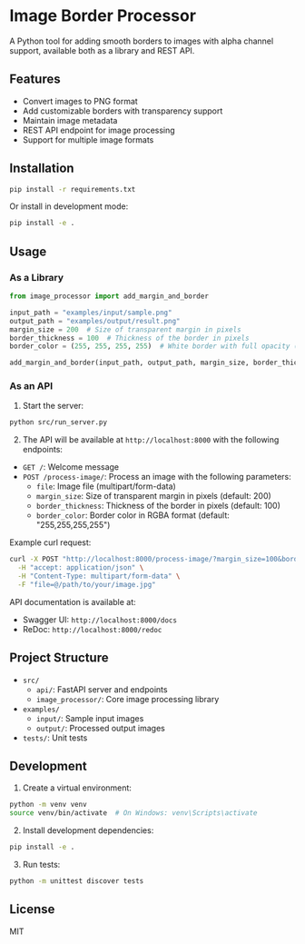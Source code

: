 # Image Border Processor

A Python tool for adding smooth borders to images with alpha channel support,
available both as a library and REST API.

## Features

- Convert images to PNG format
- Add customizable borders with transparency support
- Maintain image metadata
- REST API endpoint for image processing
- Support for multiple image formats

## Installation

```bash
pip install -r requirements.txt
```

Or install in development mode:

```bash
pip install -e .
```

## Usage

### As a Library

```python
from image_processor import add_margin_and_border

input_path = "examples/input/sample.png"
output_path = "examples/output/result.png"
margin_size = 200  # Size of transparent margin in pixels
border_thickness = 100  # Thickness of the border in pixels
border_color = (255, 255, 255, 255)  # White border with full opacity (RGBA)

add_margin_and_border(input_path, output_path, margin_size, border_thickness, border_color)
```

### As an API

1. Start the server:

```bash
python src/run_server.py
```

2. The API will be available at `http://localhost:8000` with the following
   endpoints:

- `GET /`: Welcome message
- `POST /process-image/`: Process an image with the following parameters:
  - `file`: Image file (multipart/form-data)
  - `margin_size`: Size of transparent margin in pixels (default: 200)
  - `border_thickness`: Thickness of the border in pixels (default: 100)
  - `border_color`: Border color in RGBA format (default: "255,255,255,255")

Example curl request:

```bash
curl -X POST "http://localhost:8000/process-image/?margin_size=100&border_thickness=50&border_color=255,0,0,255" \
  -H "accept: application/json" \
  -H "Content-Type: multipart/form-data" \
  -F "file=@/path/to/your/image.jpg"
```

API documentation is available at:

- Swagger UI: `http://localhost:8000/docs`
- ReDoc: `http://localhost:8000/redoc`

## Project Structure

- `src/`
  - `api/`: FastAPI server and endpoints
  - `image_processor/`: Core image processing library
- `examples/`
  - `input/`: Sample input images
  - `output/`: Processed output images
- `tests/`: Unit tests

## Development

1. Create a virtual environment:

```bash
python -m venv venv
source venv/bin/activate  # On Windows: venv\Scripts\activate
```

2. Install development dependencies:

```bash
pip install -e .
```

3. Run tests:

```bash
python -m unittest discover tests
```

## License

MIT
